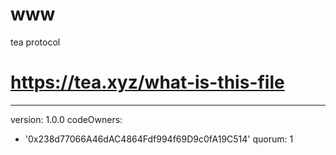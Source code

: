 # www
tea protocol
# https://tea.xyz/what-is-this-file
---
version: 1.0.0
codeOwners:
  - '0x238d77066A46dAC4864Fdf994f69D9c0fA19C514'
quorum: 1
